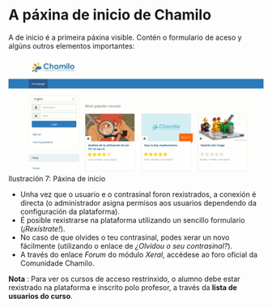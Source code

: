 # A páxina de inicio de Chamilo

A de inicio é a primeira páxina visible. Contén o formulario de aceso y algúns outros elementos importantes:

![](../.gitbook/assets/images269%20%284%29.png)Ilustración 7: Páxina de inicio

* Unha vez que o usuario e o contrasinal foron rexistrados, a conexión é directa \(o administrador asigna permisos aos usuarios dependendo da configuración da plataforma\).
* É posible rexistrarse na plataforma utilizando un sencillo formulario \(_¡Rexístrate!_\).
* No caso de que olvides o teu contrasinal, podes xerar un novo fácilmente \(utilizando o enlace de _¿Olvidou o seu contrasinal?_\).
* A través do enlace _Forum_ do módulo _Xeral_, accédese ao foro oficial da Comunidade Chamilo.

**Nota** : Para ver os cursos de acceso restrinxido, o alumno debe estar rexistrado na plataforma e inscrito polo profesor, a través da **lista de usuarios do curso**.


